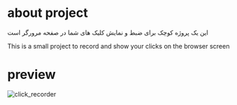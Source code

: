 # about project
این یک پروژه کوچک برای ضبط و نمایش کلیک های شما در صفحه مرورگر است

This is a small project to record and show your clicks on the browser screen

# preview
![click_recorder](https://user-images.githubusercontent.com/106558616/176998363-9e8750b9-7ee6-45d2-be42-b1bd71908445.gif)
